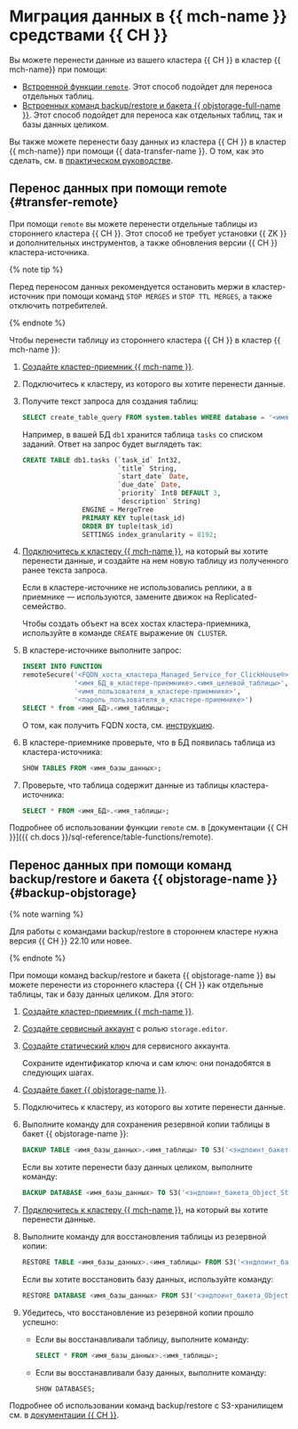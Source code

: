 # Миграция данных в {{ mch-name }} средствами {{ CH }}

Вы можете перенести данные из вашего кластера {{ CH }} в кластер {{ mch-name}} при помощи:

* [Встроенной функции `remote`](#transfer-remote). Этот способ подойдет для переноса отдельных таблиц.
* [Встроенных команд backup/restore и бакета {{ objstorage-full-name }}](#backup-objstorage). Этот способ подойдет для переноса как отдельных таблиц, так и базы данных целиком.

Вы также можете перенести базу данных из кластера {{ CH }} в кластер {{ mch-name}} при помощи {{ data-transfer-name }}. О том, как это сделать, см. в [практическом руководстве](../../tutorials/dataplatform/ch-to-mch-migration.md).

## Перенос данных при помощи remote {#transfer-remote}

При помощи `remote` вы можете перенести отдельные таблицы из стороннего кластера {{ CH }}. Этот способ не требует установки {{ ZK }} и дополнительных инструментов, а также обновления версии {{ CH }} кластера-источника. 

{% note tip %}

Перед переносом данных рекомендуется остановить мержи в кластер-источник при помощи команд `STOP MERGES` и `STOP TTL MERGES`, а также отключить потребителей.

{% endnote %}

Чтобы перенести таблицу из стороннего кластера {{ CH }} в кластер {{ mch-name }}:

1. [Создайте кластер-приемник {{ mch-name }}](../../managed-clickhouse/operations/cluster-create.md#create-cluster).
1. Подключитесь к кластеру, из которого вы хотите перенести данные.
1. Получите текст запроса для создания таблиц:

   ```sql
   SELECT create_table_query FROM system.tables WHERE database = '<имя_БД,_которую_вы_хотите_перенести>';
   ```

   Например, в вашей БД `db1` хранится таблица `tasks` со списком заданий. Ответ на запрос будет выглядеть так:

   ```sql
   CREATE TABLE db1.tasks (`task_id` Int32,
                           `title` String, 
                           `start_date` Date, 
                           `due_date` Date, 
                           `priority` Int8 DEFAULT 3, 
                           `description` String) 
                  ENGINE = MergeTree 
                  PRIMARY KEY tuple(task_id) 
                  ORDER BY tuple(task_id) 
                  SETTINGS index_granularity = 8192;
   ```

1. [Подключитесь к кластеру {{ mch-name }}](../../managed-clickhouse/operations/connect/clients.md#clickhouse-client), на который вы хотите перенести данные, и создайте на нем новую таблицу из полученного ранее текста запроса.

   Если в кластере-источнике не использовались реплики, а в приемнике — используются, замените движок на Replicated-семейство.

   Чтобы создать объект на всех хостах кластера-приемника, используйте в команде `CREATE` выражение `ON CLUSTER`.

1. В кластере-источнике выполните запрос:

   ```sql
   INSERT INTO FUNCTION
   remoteSecure('<FQDN_хоста_кластера_Managed_Service_for_ClickHouse®>:9440',
                '<имя_БД_в_кластере-приемнике>.<имя_целевой_таблицы>',
                '<имя_пользователя_в_кластере-приемнике>',
                '<пароль_пользователя_в_кластере-приемнике>')
   SELECT * from <имя_БД>.<имя_таблицы>;
   ```

   О том, как получить FQDN хоста, см. [инструкцию](../../managed-clickhouse/operations/connect/fqdn.md).

1. В кластере-приемнике проверьте, что в БД появилась таблица из кластера-источника:

   ```sql
   SHOW TABLES FROM <имя_базы_данных>;
   ```

1. Проверьте, что таблица содержит данные из таблицы кластера-источника:

   ```sql
   SELECT * FROM <имя_БД>.<имя_таблицы>;
   ```

Подробнее об использовании функции `remote` см. в [документации {{ CH }}]({{ ch.docs }}/sql-reference/table-functions/remote).

## Перенос данных при помощи команд backup/restore и бакета {{ objstorage-name }} {#backup-objstorage}

{% note warning %}

Для работы с командами backup/restore в стороннем кластере нужна версия {{ CH }} 22.10 или новее.

{% endnote %}

При помощи команд backup/restore и бакета {{ objstorage-name }} вы можете перенести из стороннего кластера {{ CH }} как отдельные таблицы, так и базу данных целиком. Для этого:

1. [Создайте кластер-приемник {{ mch-name }}](../../managed-clickhouse/operations/cluster-create.md#create-cluster).
1. [Создайте сервисный аккаунт](../../iam/operations/sa/create.md#create-sa) с ролью `storage.editor`.
1. [Создайте статический ключ](../../iam/operations/authentication/manage-access-keys.md#create-access-key) для сервисного аккаунта.

    Сохраните идентификатор ключа и сам ключ: они понадобятся в следующих шагах.

1. [Создайте бакет {{ objstorage-name }}](../../storage/operations/buckets/create.md).
1. Подключитесь к кластеру, из которого вы хотите перенести данные.
1. Выполните команду для сохранения резервной копии таблицы в бакет {{ objstorage-name }}:

    ```sql
    BACKUP TABLE <имя_базы_данных>.<имя_таблицы> TO S3('<эндпоинт_бакета_Object_Storage>', '<идентификатор_статического_ключа_сервисного_аккаунта>', '<статический_ключ_сервисного_аккаунта>');
    ```

    Если вы хотите перенести базу данных целиком, выполните команду:

    ```sql
    BACKUP DATABASE <имя_базы_данных> TO S3('<эндпоинт_бакета_Object_Storage>', '<идентификатор_статического_ключа_сервисного_аккаунта>', '<статический_ключ_сервисного_аккаунта>');
    ```

1. [Подключитесь к кластеру {{ mch-name }}](../../managed-clickhouse/operations/connect/clients.md#clickhouse-client), на который вы хотите перенести данные.
1. Выполните команду для восстановления таблицы из резервной копии:

    ```sql
    RESTORE TABLE <имя_базы_данных>.<имя_таблицы> FROM S3('<эндпоинт_бакета_Object_Storage>', '<идентификатор_статического_ключа_сервисного_аккаунта>', 'статический_ключ_сервисного_аккаунта>');
    ```

    Если вы хотите восстановить базу данных, используйте команду: 

    ```sql
    RESTORE DATABASE <имя_базы_данных> FROM S3('<эндпоинт_бакета_Object_Storage>', '<идентификатор_статического_ключа_сервисного_аккаунта>', 'статический_ключ_сервисного_аккаунта>');
    ```

1. Убедитесь, что восстановление из резервной копии прошло успешно:

    * Если вы восстанавливали таблицу, выполните команду:

        ```sql
        SELECT * FROM <имя_базы_данных>.<имя_таблицы>;
        ```

    * Если вы восстанавливали базу данных, выполните команду:

        ```sql
        SHOW DATABASES;
        ```

Подробнее об использовании команд backup/restore с S3-хранилищем см. в [документации {{ CH }}](https://clickhouse.com/docs/en/operations/backup#backuprestore-using-an-s3-disk).
